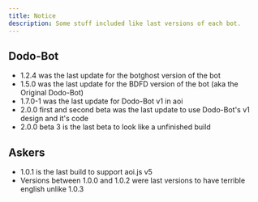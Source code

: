 ```yaml
---
title: Notice
description: Some stuff included like last versions of each bot.
---
```


## Dodo-Bot

* 1.2.4 was the last update for the botghost version of the bot
* 1.5.0 was the last update for the BDFD version of the bot (aka the Original Dodo-Bot)
* 1.7.0-1 was the last update for Dodo-Bot v1 in aoi
* 2.0.0 first and second beta was the last update to use Dodo-Bot's v1 design and it's code
* 2.0.0 beta 3 is the last beta to look like a unfinished build

## Askers

* 1.0.1 is the last build to support aoi.js v5
* Versions between 1.0.0 and 1.0.2 were last versions to have terrible english unlike 1.0.3

